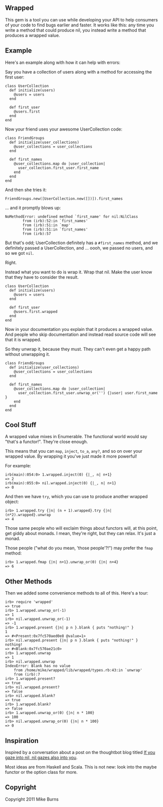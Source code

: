 Wrapped
-------

This gem is a tool you can use while developing your API to help consumers of
your code to find bugs earlier and faster. It works like this: any time you
write a method that could produce nil, you instead write a method that produces
a wrapped value.

Example
-------

Here's an example along with how it can help with errors:

Say you have a collection of users along with a method for accessing the first
user:

    class UserCollection
      def initialize(users)
        @users = users
      end
  
      def first_user
        @users.first
      end
    end

Now your friend uses your awesome UserCollection code:

    class FriendGroups
      def initialize(user_collections)
        @user_collections = user_collections
      end

      def first_names
        @user_collections.map do |user_collection|
          user_collection.first_user.first_name
        end
      end
    end

And then she tries it:

    FriendGroups.new([UserCollection.new([])]).first_names

... and it promptly blows up:

    NoMethodError: undefined method `first_name' for nil:NilClass
            from (irb):52:in `first_names'
            from (irb):51:in `map'
            from (irb):51:in `first_names'
            from (irb):57

But that's odd; UserCollection definitely has a `#first_names` method, and we
definitely passed a UserCollection, and ... oooh, we passed no users, and so we
got `nil`.

Right.

Instead what you want to do is wrap it. Wrap that nil. Make the user know that
they have to consider the result.

    class UserCollection
      def initialize(users)
        @users = users
      end
  
      def first_user
        @users.first.wrapped
      end
    end

Now in your documentation you explain that it produces a wrapped value. And
people who skip documentation and instead read source code will see that it is
wrapped.

So they unwrap it, because they must. They can't even get a happy path without
unwrapping it.

    class FriendGroups
      def initialize(user_collections)
        @user_collections = user_collections
      end

      def first_names
        @user_collections.map do |user_collection|
          user_collection.first_user.unwrap_or('') {|user| user.first_name }
        end
      end
    end

Cool Stuff
----------

A wrapped value mixes in Enumerable. The functional world would say "that's a
functor!". They're close enough.

This means that you can `map`, `inject`, `to_a`, `any?`, and so on over your
wrapped value. By wrapping it you've just made it more powerful!

For example:

    irb(main):054:0> 1.wrapped.inject(0) {|_, n| n+1}
    => 2
    irb(main):055:0> nil.wrapped.inject(0) {|_, n| n+1}
    => 0

And then we have `try`, which you can use to produce another wrapped object:

    irb> 1.wrapped.try {|n| (n + 1).wrapped}.try {|n| (n*2).wrapped}.unwrap
    => 4

Those same people who will exclaim things about functors will, at this point,
get giddy about monads. I mean, they're right, but they can relax. It's just a
monad.

Those people ("what do you mean, 'those people'?!") may prefer the `fmap`
method:

    irb> 1.wrapped.fmap {|n| n+1}.unwrap_or(0) {|n| n+4}
    => 6

Other Methods
-------------

Then we added some convenience methods to all of this. Here's a tour:

    irb> require 'wrapped'
    => true
    irb> 1.wrapped.unwrap_or(-1)
    => 1
    irb> nil.wrapped.unwrap_or(-1)
    => -1
    irb> 1.wrapped.present {|n| p n }.blank { puts "nothing!" }
    1
    => #<Present:0x7fc570aed0e8 @value=1>
    irb> nil.wrapped.present {|n| p n }.blank { puts "nothing!" }
    nothing!
    => #<Blank:0x7fc570ae21c0>
    irb> 1.wrapped.unwrap
    => 1
    irb> nil.wrapped.unwrap
    IndexError: Blank has no value
    	from /home/mike/wrapped/lib/wrapped/types.rb:43:in `unwrap'
    	from (irb):7
    irb> 1.wrapped.present?
    => true
    irb> nil.wrapped.present?
    => false
    irb> nil.wrapped.blank?
    => true
    irb> 1.wrapped.blank?
    => false
    irb> 1.wrapped.unwrap_or(0) {|n| n * 100}
    => 100
    irb> nil.wrapped.unwrap_or(0) {|n| n * 100}
    => 0

Inspiration
-----------

Inspired by a conversation about a post on the thoughtbot blog titled [If you
gaze into nil, nil gazes also into you](http://robots.thoughtbot.com/post/8181879506/if-you-gaze-into-nil-nil-gazes-also-into-you).

Most ideas are from Haskell and Scala. This is not new: look into the maybe
functor or the option class for more.

Copyright
---------
Copyright 2011 Mike Burns
